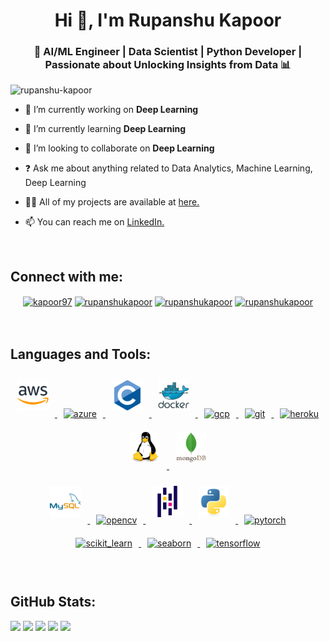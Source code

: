 <h1 align="center">Hi 👋, I'm Rupanshu Kapoor</h1>
<h3 align="center">🤖 AI/ML Engineer | Data Scientist | Python Developer | Passionate about Unlocking Insights from Data 📊</h3>

<p align="left"> <img src="https://komarev.com/ghpvc/?username=rupanshu-kapoor&label=Profile%20views&color=0e75b6&style=flat" alt="rupanshu-kapoor" /> </p>


- 🔭 I’m currently working on **Deep Learning**  
  

- 🌱 I’m currently learning **Deep Learning**  

- 👯 I’m looking to collaborate on **Deep Learning**


- ❓ Ask me about anything related to Data Analytics, Machine Learning, Deep Learning  
  

- 👨‍💻 All of my projects are available at [here.](https://github.com/Rupanshu-Kapoor?tab=repositories)  
  

- 📫 You can reach me on [LinkedIn.](https://www.linkedin.com/in/kapoor97)  
  

<br/>  




<h2 align="left">Connect with me:</h2>

<div align="center">
<a href="https://linkedin.com/in/kapoor97" target="blank"><img align="center" src="https://raw.githubusercontent.com/rahuldkjain/github-profile-readme-generator/master/src/images/icons/Social/linked-in-alt.svg" alt="kapoor97" height="30" width="40" /></a>
<a href="https://kaggle.com/rupanshukapoor" target="blank"><img align="center" src="https://raw.githubusercontent.com/rahuldkjain/github-profile-readme-generator/master/src/images/icons/Social/kaggle.svg" alt="rupanshukapoor" height="30" width="40" /></a>
<a href="https://www.hackerrank.com/rupanshukapoor" target="blank"><img align="center" src="https://raw.githubusercontent.com/rahuldkjain/github-profile-readme-generator/master/src/images/icons/Social/hackerrank.svg" alt="rupanshukapoor" height="30" width="40" /></a>
<a href="https://www.leetcode.com/rupanshukapoor" target="blank"><img align="center" src="https://raw.githubusercontent.com/rahuldkjain/github-profile-readme-generator/master/src/images/icons/Social/leet-code.svg" alt="rupanshukapoor" height="30" width="40" /></a>
</div>
<br><br>

<h2 align="left">Languages and Tools:</h2>

<div align="center">
  <p>
  <a href="https://aws.amazon.com" target="_blank" rel="noreferrer"> <img style="margin: 10px" src="https://raw.githubusercontent.com/devicons/devicon/master/icons/amazonwebservices/amazonwebservices-original-wordmark.svg" alt="aws" height="50"/> </a> 
  <a href="https://azure.microsoft.com/en-in/" target="_blank" rel="noreferrer"> <img style="margin: 10px" src="https://www.vectorlogo.zone/logos/microsoft_azure/microsoft_azure-icon.svg" alt="azure" height="50"/> </a> 
  <a href="https://www.cprogramming.com/" target="_blank" rel="noreferrer"> <img style="margin: 10px" src="https://raw.githubusercontent.com/devicons/devicon/master/icons/c/c-original.svg" alt="c" height="50"/> </a> 
  <a href="https://www.docker.com/" target="_blank" rel="noreferrer"> <img style="margin: 10px" src="https://raw.githubusercontent.com/devicons/devicon/master/icons/docker/docker-original-wordmark.svg" alt="docker"  height="50"/> </a> 
  <a href="https://cloud.google.com" target="_blank" rel="noreferrer"> <img style="margin: 10px" src="https://www.vectorlogo.zone/logos/google_cloud/google_cloud-icon.svg" alt="gcp"  height="50"/> </a> 
  <a href="https://git-scm.com/" target="_blank" rel="noreferrer"> <img style="margin: 10px" src="https://www.vectorlogo.zone/logos/git-scm/git-scm-icon.svg" alt="git"  height="50"/> </a> 
  <a href="https://heroku.com" target="_blank" rel="noreferrer"> <img style="margin: 10px" src="https://www.vectorlogo.zone/logos/heroku/heroku-icon.svg" alt="heroku"  height="50"/> </a> 
  <a href="https://www.linux.org/" target="_blank" rel="noreferrer"> <img style="margin: 10px" src="https://raw.githubusercontent.com/devicons/devicon/master/icons/linux/linux-original.svg" alt="linux" height="50"/> </a> 
  <a href="https://www.mongodb.com/" target="_blank" rel="noreferrer"> <img style="margin: 10px" src="https://raw.githubusercontent.com/devicons/devicon/master/icons/mongodb/mongodb-original-wordmark.svg" alt="mongodb"   height="50"/> </a> 
</p>
  <a href="https://www.mysql.com/" target="_blank" rel="noreferrer"> <img style="margin: 10px" src="https://raw.githubusercontent.com/devicons/devicon/master/icons/mysql/mysql-original-wordmark.svg" alt="mysql"  height="50"/> </a> 
<a href="https://opencv.org/" target="_blank" rel="noreferrer"> <img style="margin: 10px" src="https://www.vectorlogo.zone/logos/opencv/opencv-icon.svg" alt="opencv"  height="50"/> </a> 
<a href="https://pandas.pydata.org/" target="_blank" rel="noreferrer"> <img style="margin: 10px" src="https://raw.githubusercontent.com/devicons/devicon/2ae2a900d2f041da66e950e4d48052658d850630/icons/pandas/pandas-original.svg" alt="pandas" height="50"/> </a> 
<a href="https://www.python.org" target="_blank" rel="noreferrer"> <img style="margin: 10px" src="https://raw.githubusercontent.com/devicons/devicon/master/icons/python/python-original.svg" alt="python"   height="50"/> </a> 
<a href="https://pytorch.org/" target="_blank" rel="noreferrer"> <img style="margin: 10px" src="https://www.vectorlogo.zone/logos/pytorch/pytorch-icon.svg" alt="pytorch" height="50"/> </a> 
<a href="https://scikit-learn.org/" target="_blank" rel="noreferrer"> <img style="margin: 10px" src="https://upload.wikimedia.org/wikipedia/commons/0/05/Scikit_learn_logo_small.svg" alt="scikit_learn" height="50"/> </a> 
<a href="https://seaborn.pydata.org/" target="_blank" rel="noreferrer"> <img style="margin: 10px" src="https://seaborn.pydata.org/_images/logo-mark-lightbg.svg" alt="seaborn" height="50"/> </a> 
<a href="https://www.tensorflow.org" target="_blank" rel="noreferrer"> <img style="margin: 10px" src="https://www.vectorlogo.zone/logos/tensorflow/tensorflow-icon.svg" alt="tensorflow" height="50"/> </a>
</div>
<br> <br>




## GitHub Stats:


![](http://github-profile-summary-cards.vercel.app/api/cards/profile-details?username=Rupanshu-Kapoor&theme=default)
![](http://github-profile-summary-cards.vercel.app/api/cards/repos-per-language?username=Rupanshu-Kapoor&theme=default)
![](http://github-profile-summary-cards.vercel.app/api/cards/most-commit-language?username=Rupanshu-Kapoor&theme=default)
![](http://github-profile-summary-cards.vercel.app/api/cards/stats?username=Rupanshu-Kapoor&theme=default)
![](http://github-profile-summary-cards.vercel.app/api/cards/productive-time?username=Rupanshu-Kapoor&theme=default&utcOffset=8)
